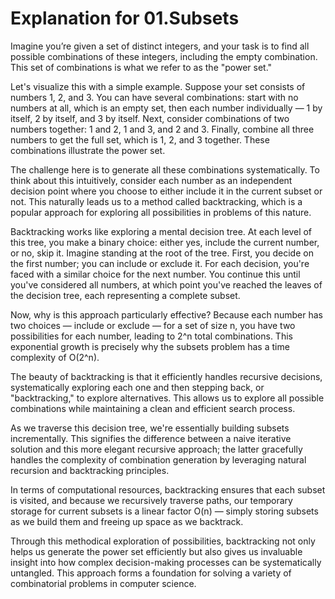 # Explanation for 01.Subsets

Imagine you’re given a set of distinct integers, and your task is to find all possible combinations of these integers, including the empty combination. This set of combinations is what we refer to as the "power set."

Let's visualize this with a simple example. Suppose your set consists of numbers 1, 2, and 3. You can have several combinations: start with no numbers at all, which is an empty set, then each number individually — 1 by itself, 2 by itself, and 3 by itself. Next, consider combinations of two numbers together: 1 and 2, 1 and 3, and 2 and 3. Finally, combine all three numbers to get the full set, which is 1, 2, and 3 together. These combinations illustrate the power set.

The challenge here is to generate all these combinations systematically. To think about this intuitively, consider each number as an independent decision point where you choose to either include it in the current subset or not. This naturally leads us to a method called backtracking, which is a popular approach for exploring all possibilities in problems of this nature.

Backtracking works like exploring a mental decision tree. At each level of this tree, you make a binary choice: either yes, include the current number, or no, skip it. Imagine standing at the root of the tree. First, you decide on the first number; you can include or exclude it. For each decision, you're faced with a similar choice for the next number. You continue this until you've considered all numbers, at which point you've reached the leaves of the decision tree, each representing a complete subset.

Now, why is this approach particularly effective? Because each number has two choices — include or exclude — for a set of size n, you have two possibilities for each number, leading to 2^n total combinations. This exponential growth is precisely why the subsets problem has a time complexity of O(2^n).

The beauty of backtracking is that it efficiently handles recursive decisions, systematically exploring each one and then stepping back, or "backtracking," to explore alternatives. This allows us to explore all possible combinations while maintaining a clean and efficient search process.

As we traverse this decision tree, we're essentially building subsets incrementally. This signifies the difference between a naive iterative solution and this more elegant recursive approach; the latter gracefully handles the complexity of combination generation by leveraging natural recursion and backtracking principles.

In terms of computational resources, backtracking ensures that each subset is visited, and because we recursively traverse paths, our temporary storage for current subsets is a linear factor O(n) — simply storing subsets as we build them and freeing up space as we backtrack.

Through this methodical exploration of possibilities, backtracking not only helps us generate the power set efficiently but also gives us invaluable insight into how complex decision-making processes can be systematically untangled. This approach forms a foundation for solving a variety of combinatorial problems in computer science.